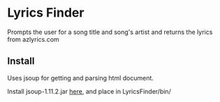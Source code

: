 # Lyrics Finder
Prompts the user for a song title and song's artist and returns the lyrics from azlyrics.com

## Install
Uses jsoup for getting and parsing html document.

Install jsoup-1.11.2.jar [here](https://jsoup.org/download), and place in LyricsFinder/bin/


